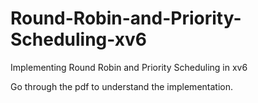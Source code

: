 # Round-Robin-and-Priority-Scheduling-xv6
Implementing Round Robin and Priority Scheduling in xv6

Go through the pdf to understand the implementation. 
